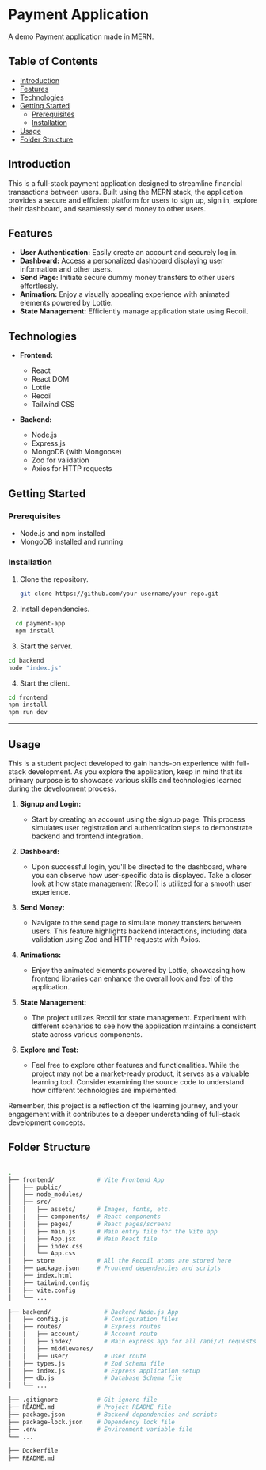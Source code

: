 # Payment Application

A demo Payment application made in MERN.

## Table of Contents
- [Introduction](#introduction)
- [Features](#features)
- [Technologies](#technologies)
- [Getting Started](#getting-started)
  - [Prerequisites](#prerequisites)
  - [Installation](#installation)
- [Usage](#usage)
- [Folder Structure](#folder-structure)
## Introduction

This is a full-stack payment application designed to streamline financial transactions between users. Built using the MERN stack, the application provides a secure and efficient platform for users to sign up, sign in, explore their dashboard, and seamlessly send money to other users.

## Features

- **User Authentication:** Easily create an account and securely log in.
- **Dashboard:** Access a personalized dashboard displaying user information and other users.
- **Send Page:** Initiate secure dummy money transfers to other users effortlessly.
- **Animation:** Enjoy a visually appealing experience with animated elements powered by Lottie.
- **State Management:** Efficiently manage application state using Recoil.

## Technologies

- **Frontend:**
  - React
  - React DOM
  - Lottie
  - Recoil
  - Tailwind CSS

- **Backend:**
  - Node.js
  - Express.js
  - MongoDB (with Mongoose)
  - Zod for validation
  - Axios for HTTP requests

## Getting Started

### Prerequisites

- Node.js and npm installed
- MongoDB installed and running

### Installation

1. Clone the repository.

   ```bash
   git clone https://github.com/your-username/your-repo.git
   ```

2.  Install dependencies.

```bash
  cd payment-app
  npm install
```

3. Start the server.

```bash
cd backend
node "index.js"
```

4. Start the client.

```bash
cd frontend
npm install
npm run dev
```


---

## Usage

This is a student project developed to gain hands-on experience with full-stack development. As you explore the application, keep in mind that its primary purpose is to showcase various skills and technologies learned during the development process.

1. **Signup and Login:**
   - Start by creating an account using the signup page. This process simulates user registration and authentication steps to demonstrate backend and frontend integration.

2. **Dashboard:**
   - Upon successful login, you'll be directed to the dashboard, where you can observe how user-specific data is displayed. Take a closer look at how state management (Recoil) is utilized for a smooth user experience.

3. **Send Money:**
   - Navigate to the send page to simulate money transfers between users. This feature highlights backend interactions, including data validation using Zod and HTTP requests with Axios.

4. **Animations:**
   - Enjoy the animated elements powered by Lottie, showcasing how frontend libraries can enhance the overall look and feel of the application.

5. **State Management:**
   - The project utilizes Recoil for state management. Experiment with different scenarios to see how the application maintains a consistent state across various components.

6. **Explore and Test:**
   - Feel free to explore other features and functionalities. While the project may not be a market-ready product, it serves as a valuable learning tool. Consider examining the source code to understand how different technologies are implemented.

Remember, this project is a reflection of the learning journey, and your engagement with it contributes to a deeper understanding of full-stack development concepts.


## Folder Structure


```bash

.
├── frontend/            # Vite Frontend App
│   ├── public/
│   ├── node_modules/
│   ├── src/
│   │   ├── assets/      # Images, fonts, etc.
│   │   ├── components/  # React components
│   │   ├── pages/       # React pages/screens
│   │   ├── main.js      # Main entry file for the Vite app
│   │   ├── App.jsx      # Main React file
│   │   ├── index.css
│   │   └── App.css
│   ├── store            # All the Recoil atoms are stored here
│   ├── package.json     # Frontend dependencies and scripts
│   ├── index.html
│   ├── tailwind.config
│   ├── vite.config
│   └── ...

├── backend/               # Backend Node.js App
│   ├── config.js          # Configuration files
│   ├── routes/            # Express routes
│   │   ├── account/       # Account route
│   │   ├── index/         # Main express app for all /api/v1 requests
│   │   ├── middlewares/   
│   │   ├── user/          # User route
│   ├── types.js           # Zod Schema file
│   ├── index.js           # Express application setup
│   ├── db.js              # Database Schema file
│   └── ...

├── .gitignore           # Git ignore file
├── README.md            # Project README file
├── package.json         # Backend dependencies and scripts
├── package-lock.json    # Dependency lock file
├── .env                 # Environment variable file
└── ...

├── Dockerfile
├── README.md


```




